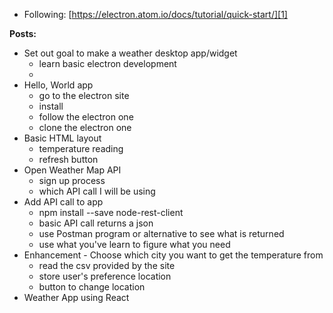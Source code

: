 * Following: [https://electron.atom.io/docs/tutorial/quick-start/][1]

**Posts:**
* Set out goal to make a weather desktop app/widget
  * learn basic electron development
  *
* Hello, World app
  * go to the electron site
  * install
  * follow the electron one
  * clone the electron one
* Basic HTML layout
  * temperature reading
  * refresh button
* Open Weather Map API
  * sign up process
  * which API call I will be using
* Add API call to app
  * npm install --save node-rest-client
  * basic API call returns a json
  * use Postman program or alternative to see what is returned
  * use what you've learn to figure what you need
* Enhancement - Choose which city you want to get the temperature from
  * read the csv provided by the site
  * store user's preference location
  * button to change location
* Weather App using React

[1]: https://electron.atom.io/docs/tutorial/quick-start/ "Electron - Quickstart"
